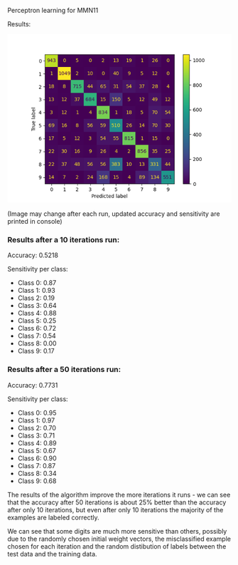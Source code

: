 Perceptron learning for MMN11

Results:

![confusion_matrix.png](confusion_matrix.png)

(Image may change after each run, updated accuracy and sensitivity are printed in console)

<h3>Results after a 10 iterations run: </h3> 

Accuracy: 0.5218

Sensitivity per class:
* Class 0: 0.87
* Class 1: 0.93
* Class 2: 0.19
* Class 3: 0.64
* Class 4: 0.88
* Class 5: 0.25
* Class 6: 0.72
* Class 7: 0.54
* Class 8: 0.00
* Class 9: 0.17

<h3>Results after a 50 iterations run: </h3> 

Accuracy: 0.7731

Sensitivity per class:
* Class 0: 0.95
* Class 1: 0.97
* Class 2: 0.70
* Class 3: 0.71
* Class 4: 0.89
* Class 5: 0.67
* Class 6: 0.90
* Class 7: 0.87
* Class 8: 0.34
* Class 9: 0.68

The results of the algorithm improve the more iterations it runs - we can see that the accuracy after 50 iterations is about 25% better than the accuracy after only 10 iterations, but even after only 10 iterations the majority of the examples are labeled correctly.

We can see that some digits are much more sensitive than others, possibly due to the randomly chosen initial weight vectors, the misclassified example chosen for each iteration and the random distibution of labels between the test data and the training data.